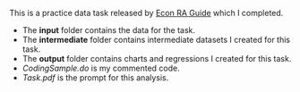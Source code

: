 This is a practice data task released by [Econ RA Guide](https://raguide.github.io/new_email) which I completed. 

- The **input** folder contains the data for the task.
- The **intermediate** folder contains intermediate datasets I created for this task.
- The **output** folder contains charts and regressions I created for this task.
- *CodingSample.do* is my commented code.
- *Task.pdf* is the prompt for this analysis.
